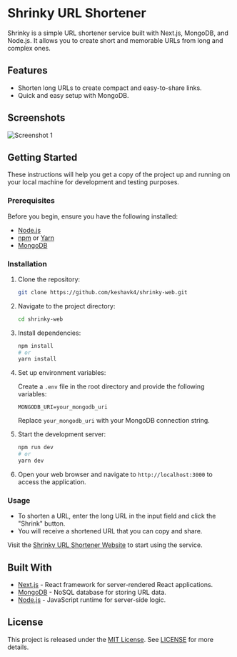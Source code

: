 # Shrinky URL Shortener

Shrinky is a simple URL shortener service built with Next.js, MongoDB, and Node.js. It allows you to create short and memorable URLs from long and complex ones.

## Features

- Shorten long URLs to create compact and easy-to-share links.
- Quick and easy setup with MongoDB.

## Screenshots

![Screenshot 1](https://github-production-user-asset-6210df.s3.amazonaws.com/63634923/273451158-e9348f57-b188-47ce-9215-6d568d712a9a.png)

## Getting Started

These instructions will help you get a copy of the project up and running on your local machine for development and testing purposes.

### Prerequisites

Before you begin, ensure you have the following installed:

- [Node.js](https://nodejs.org/)
- [npm](https://www.npmjs.com/) or [Yarn](https://yarnpkg.com/)
- [MongoDB](https://www.mongodb.com/)

### Installation

1. Clone the repository:

   ```sh
   git clone https://github.com/keshavk4/shrinky-web.git
   ```

2. Navigate to the project directory:

   ```sh
   cd shrinky-web
   ```

3. Install dependencies:

   ```sh
   npm install
   # or
   yarn install
   ```

4. Set up environment variables:

   Create a `.env` file in the root directory and provide the following variables:

   ```env
   MONGODB_URI=your_mongodb_uri
   ```

   Replace `your_mongodb_uri` with your MongoDB connection string.

5. Start the development server:

   ```sh
   npm run dev
   # or
   yarn dev
   ```

6. Open your web browser and navigate to `http://localhost:3000` to access the application.

### Usage

- To shorten a URL, enter the long URL in the input field and click the "Shrink" button.
- You will receive a shortened URL that you can copy and share.

Visit the [Shrinky URL Shortener Website](https://shrinky-xi.vercel.app/) to start using the service.

## Built With

- [Next.js](https://nextjs.org/) - React framework for server-rendered React applications.
- [MongoDB](https://www.mongodb.com/) - NoSQL database for storing URL data.
- [Node.js](https://nodejs.org/) - JavaScript runtime for server-side logic.

## License

This project is released under the [MIT License](https://opensource.org/license/mit). See [LICENSE](LICENSE) for more details.